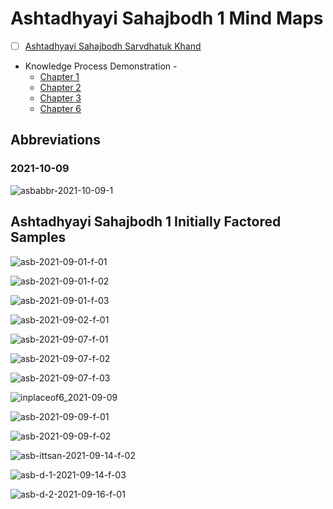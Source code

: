 # Ashtadhyayi Sahajbodh 1 Mind Maps

- [ ] [Ashtadhyayi Sahajbodh Sarvdhatuk Khand](https://archive.org/details/wg849) 
- Knowledge Process Demonstration - 
    - [Chapter 1](chapter-01.md)
    - [Chapter 2](chapter-02.md)
    - [Chapter 3](chapter-03.md)
    - [Chapter 6](chapter-06.md)

## Abbreviations

### 2021-10-09

![asbabbr-2021-10-09-1](asbabbr-2021-10-09-1.jpg)

## Ashtadhyayi Sahajbodh 1 Initially Factored Samples 

![asb-2021-09-01-f-01](asb-2021-09-01-f-01.jpg)

![asb-2021-09-01-f-02](asb-2021-09-01-f-02.jpg)

![asb-2021-09-01-f-03](asb-2021-09-01-f-03.jpg)

![asb-2021-09-02-f-01](asb-2021-09-02-f-01.jpg)

![asb-2021-09-07-f-01](asb-2021-09-07-f-01.jpg)

![asb-2021-09-07-f-02](asb-2021-09-07-f-02.jpg)

![asb-2021-09-07-f-03](asb-2021-09-07-f-03.jpg)

![inplaceof6_2021-09-09](inplaceof6_2021-09-09.jpg)

![asb-2021-09-09-f-01](asb-2021-09-09-f-01.jpg)

![asb-2021-09-09-f-02](asb-2021-09-09-f-02.jpg)

![asb-ittsan-2021-09-14-f-02](asb-ittsan-2021-09-14-f-02.jpg)

![asb-d-1-2021-09-14-f-03](asb-d-1-2021-09-14-f-03.jpg)

![asb-d-2-2021-09-16-f-01](asb-d-2-2021-09-16-f-01.jpg)


